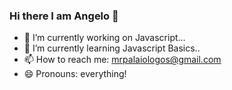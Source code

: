 ### Hi there I am Angelo 👋
- 🔭 I’m currently working on Javascript...
- 🌱 I’m currently learning Javascript Basics..
- 📫 How to reach me: mrpalaiologos@gmail.com
- 😄 Pronouns: everything!

<!--
**AngelosPa/AngelosPa** is a ✨ _special_ ✨ repository because its `README.md` (this file) appears on your GitHub profile.


- 🔭 I’m currently working on Javascript...
- 🌱 I’m currently learning Javascript Basics..
-
- 📫 How to reach me: mrpalaiologos@gmail.com
- 😄 Pronouns: everything!

-->
